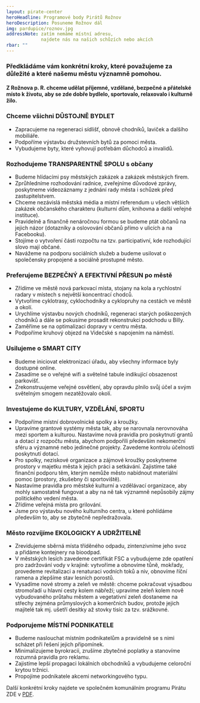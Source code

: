 ```yaml
---
layout: pirate-center
heroHeadline: Programové body Pirátů Rožnov
heroDescription: Posuneme Rožnov dál
img: pardupice/roznov.jpg
addressNote: zatím nemáme místní adresu,
             najdete nás na našich schůzích nebo akcích 
rbar: ""
---
```

### Předkládáme vám konkrétní kroky, které považujeme za důležité a které našemu městu významně pomohou.
#### Z Rožnova p. R. chceme udělat příjemné, vzdělané, bezpečné a přátelské místo k životu, aby se zde dobře bydlelo, sportovalo, relaxovalo i kulturně žilo.


### Chceme všichni DŮSTOJNĚ BYDLET

* Zapracujeme na regeneraci sídlišť, obnově chodníků, laviček a dalšího mobiliáře.
* Podpoříme výstavbu družstevních bytů za pomoci města.
* Vybudujeme byty, které vyhovují potřebám důchodců a invalidů.


### Rozhodujeme TRANSPARENTNĚ SPOLU s občany

* Budeme hlídacími psy městských zakázek a zakázek městských firem.
* Zprůhledníme rozhodování radnice, zveřejníme důvodové zprávy, poskytneme videozáznamy z jednání rady města i schůzek před zastupitelstvem.
* Chceme nezávislá městská média a místní referendum u všech větších zakázek občanského charakteru (kulturní dům, knihovna a další veřejné instituce).
* Pravidelně a finančně nenáročnou formou se budeme ptát občanů na jejich názor (dotazníky a oslovování občanů přímo v ulicích a na Facebooku).
* Stojíme o vytvoření části rozpočtu na tzv. participativní, kde rozhodující slovo mají občané.
* Navážeme na podporu sociálních služeb a budeme usilovat o společensky propojené a sociálně prostupné město.


### Preferujeme BEZPEČNÝ A EFEKTIVNÍ PŘESUN po městě

* Zřídíme ve městě nová parkovací místa, stojany na kola a rychlostní radary v místech s největší koncentrací chodců.
* Vytvoříme cyklotrasy, cyklochodníky a cyklopruhy na cestách ve městě a okolí.
* Urychlíme výstavbu nových chodníků, regeneraci starých poškozených chodníků a dále se pokusíme prosadit rekonstrukci podchodu u Billy.
* Zaměříme se na optimalizaci dopravy v centru města.
* Podpoříme kruhový objezd na Videčské s napojením na náměstí.


### Usilujeme o SMART CITY

* Budeme iniciovat elektronizaci úřadu, aby všechny informace byly dostupné online.
* Zasadíme se o veřejné wifi a světelné tabule indikující obsazenost parkovišť.
* Zrekonstruujeme veřejné osvětlení, aby opravdu plnilo svůj účel a svým světelným smogem nezatěžovalo okolí.


### Investujeme do KULTURY, VZDĚLÁNÍ, SPORTU

* Podpoříme místní dobrovolnické spolky a kroužky.
* Upravíme grantové systémy města tak, aby se narovnala nerovnováha mezi sportem a kulturou. Nastavíme nová pravidla pro poskytnutí grantů a dotací z rozpočtu města, abychom podpořili především nekomerční sféru a významné nebo jedinečné projekty. Zavedeme kontrolu účelnosti poskytnutí dotací.
* Pro spolky, neziskové organizace a zájmové kroužky poskytneme prostory v majetku města k jejich práci a setkávání. Zajistíme také finanční podporu těm, kterým nemůže město nabídnout materiální pomoc (prostory, zkušebny či sportoviště).
* Nastavíme pravidla pro městské kulturní a vzdělávací organizace, aby mohly samostatně fungovat a aby na ně tak významně nepůsobily zájmy politického vedení města.
* Zřídíme veřejná místa pro grilování.
* Jsme pro výstavbu nového kulturního centra, u které pohlídáme především to, aby se zbytečně nepředražovala.


### Město rozvíjíme EKOLOGICKY A UDRŽITELNĚ
 
* Zrevidujeme sběrná místa tříděného odpadu, zintenzivníme jeho svoz a přidáme kontejnery na bioodpad.
* V městských lesích zavedeme certifikát FSC a vybudujeme zde opatření pro zadržování vody v krajině: vytvoříme a obnovíme tůně, mokřady, provedeme revitalizaci a renaturaci vodních toků a niv, obnovíme říční ramena a zlepšíme stav lesních porostů.
* Vysadíme nové stromy a zeleň ve městě: chceme pokračovat výsadbou stromořadí u hlavní cesty kolem nábřeží; upravíme zeleň kolem nově vybudovaného průtahu městem a vegetativní zeleň dostaneme na střechy zejména průmyslových a komerčních budov, protože jejich majitelé tak mj. ušetří desítky až stovky tisíc za tzv. srážkovné.
  

### Podporujeme MÍSTNÍ PODNIKATELE

* Budeme naslouchat místním podnikatelům a pravidelně se s nimi scházet při řešení jejich připomínek.
* Minimalizujeme byrokracii, zrušíme zbytečné poplatky a stanovíme rozumná pravidla pro reklamu.
* Zajistíme lepší propagaci lokálních obchodníků a vybudujeme celoroční krytou tržnici.
* Propojíme podnikatele akcemi networkingového typu.

Další konkrétní kroky najdete ve společném komunálním programu Pirátu ZDE v <a href="https://www.pirati.cz/assets/pdf/program_komunal_spolecny_2018.pdf">PDF</a>.
 

